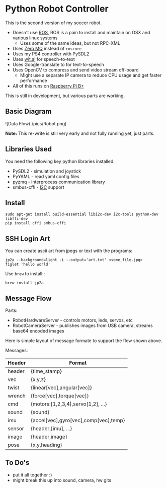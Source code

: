 # Python Robot Controller

This is the second version of my soccer robot.

* Doesn't use [ROS](http://ros.org), ROS is a pain to install and maintain on OSX and various linux systems
	* Uses some of the same ideas, but not RPC-XML
* Uses [Zero MQ](http://http://zeromq.org/) instead of `roscore` 
* Uses my PS4 controller with PySDL2
* Uses [wit.ai](http://wit.ai) for speech-to-text
* Uses Google-translate to for text-to-speech
* Uses OpenCV to compress and send video stream off-board
	* Might use a separate IP camera to reduce CPU usage and get faster performance
* All of this runs on [Raspberry Pi B+](http://www.raspberrypi.org)

This is still in development, but various parts are working.

## Basic Diagram
                
![Data Flow(./pics/Robot.png)

**Note:** This re-write is still very early and not fully running yet, just parts. 

## Libraries Used

You need the following key python libraries installed:

* PySDL2 - simulation and joystick
* PyYAML - read yaml config files
* pyzmq - interprocess communication library
* smbus-cffi - [I2C](https://pypi.python.org/pypi/smbus-cffi) support

## Install

	sudo apt-get install build-essential libi2c-dev i2c-tools python-dev libffi-dev
	pip install cffi smbus-cffi

## SSH Login Art

You can create ascii art from jpegs or text with the programs:

    jp2a --background=light -i --output='art.txt' <some_file.jpg>
    figlet 'hello world'

Use `brew` to install::
	
	brew install jp2a

## Message Flow

Parts:

* RobotHardwareServer - controls motors, leds, servos, etc
* RobotCameraServer - publishes images from USB camera, streams base64 encoded images

Here is simple layout of message formate to support the flow shown above.

Messages:

| Header | Format                                 |
|--------|----------------------------------------|
|header  | {time_stamp}                           |
|vec     | {x,y,z}                                |
|twist   | {linear[vec],angular[vec]}             |
|wrench  | {force[vec],torque[vec]}               |
|cmd     | {motors:[1,2,3,4],servo[1,2], ...}     |
|sound   | {sound}                                |
|imu     | {accel[vec],gyro[vec],comp[vec],temp}  |
|sensor  | {header,[imu], ...}                    |
|image   | {header,image}                         |
|pose    | {x,y,heading}                          |


## To Do's

* put it all together :)
* might break this up into sound, camera, hw gits